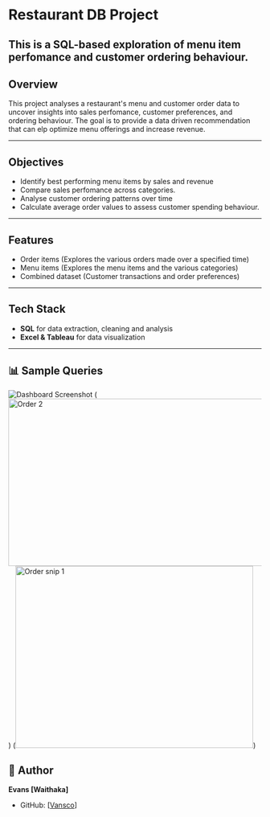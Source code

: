#  Restaurant DB Project


This is a SQL-based exploration of menu item perfomance and customer ordering behaviour.
---

##  Overview
This project analyses a restaurant's menu and customer order data to uncover insights into sales perfomance, customer preferences, and ordering behaviour. The goal is to provide a data driven recommendation that can elp optimize menu offerings and increase revenue.

---

## Objectives
- Identify best performing menu items by sales and revenue
- Compare sales perfomance across categories.
- Analyse customer ordering patterns over time
- Calculate average order values to assess customer spending behaviour.

---

##  Features
- Order items  (Explores the various orders made over a specified time)
- Menu items  (Explores the menu items and the various categories)
- Combined dataset (Customer transactions and order preferences)

---

##  Tech Stack
- **SQL** for data extraction, cleaning and analysis
- **Excel & Tableau** for  data visualization


---

## 📊 Sample Queries
![Dashboard Screenshot](<img width="700" height="476" alt="Capture" src="https://github.com/user-attachments/assets/d7aec342-e8fb-489a-ae99-cb74b9c4db93" />)
(<img width="551" height="333" alt="Order 2" src="https://github.com/user-attachments/assets/89b7aab3-73d7-481b-8c56-90303bde93e0" />)
(<img width="473" height="362" alt="Order snip 1" src="https://github.com/user-attachments/assets/60e4f867-5fa1-43ef-9d2e-a50e0cba286e" />)




## 👤 Author
**Evans [Waithaka]**    
- GitHub: [[Vansco](https://github.com/Vansco13)]



